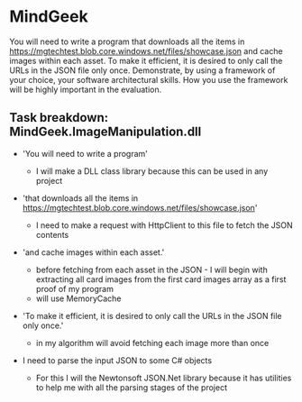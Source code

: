 # MindGeek

You will need to write a program that downloads all the items in
https://mgtechtest.blob.core.windows.net/files/showcase.json 
and cache images within each asset.
To make it efficient, it is desired to only call the URLs in the JSON file only once. 
Demonstrate, by using a framework of your choice, your software architectural skills. 
How you use the framework will be highly important in the evaluation.


## Task breakdown: MindGeek.ImageManipulation.dll

- 'You will need to write a program'
  - I will make a DLL class library because this can be used in any project

- 'that downloads all the items in https://mgtechtest.blob.core.windows.net/files/showcase.json'
  - I need to make a request with HttpClient to this file to fetch the JSON contents

- 'and cache images within each asset.'
  - before fetching from each asset in the JSON - I will begin with extracting all card images from the
  first card images array as a first proof of my program
  - will use MemoryCache

- 'To make it efficient, it is desired to only call the URLs in the JSON file only once.'
  - in my algorithm will avoid fetching each image more than once
  
- I need to parse the input JSON to some C# objects
  - For this I will the Newtonsoft JSON.Net library because it has utilities to help me with all the parsing stages of the project
